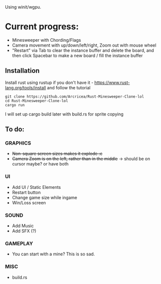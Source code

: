 Using winit/wgpu. 

# Current progress:
- Minesweeper with Chording/Flags
- Camera movement with up/down/left/right, Zoom out with mouse wheel
- "Restart" via Tab to clear the instance buffer and delete the board, and then click Spacebar to make a new board / fill the instance buffer

## Installation
Install rust using rustup if you don't have it - https://www.rust-lang.org/tools/install and follow the tutorial
```
git clone https://github.com/Arcricea/Rust-Minesweeper-Clone-lol
cd Rust-Minesweeper-Clone-lol
cargo run
```
I will set up cargo build later with build.rs for sprite copying

## To do:
### GRAPHICS
- ~~Non-square screen sizes makes it explode :c~~
- ~~Camera Zoom is on the left, rather than in the middle~~ -> should be on cursor maybe? or have both

### UI
- Add UI / Static Elements
- Restart button
- Change game size while ingame
- Win/Loss screen

### SOUND
- Add Music
- Add SFX (?)

### GAMEPLAY 
- You can start with a mine? This is so sad.

### MISC
- build.rs 
